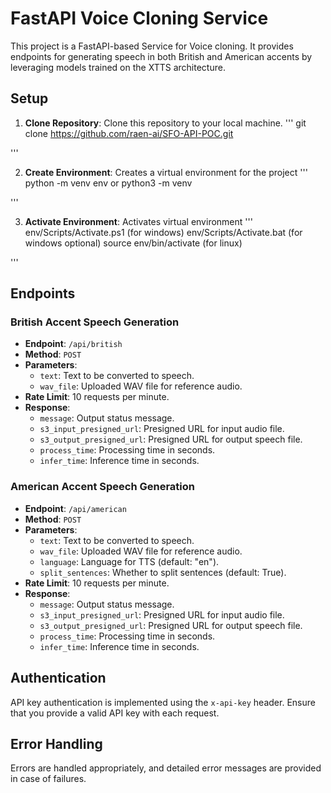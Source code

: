 # FastAPI Voice Cloning Service 

This project is a FastAPI-based Service for Voice cloning. It provides endpoints for generating speech in both British and American accents by leveraging models trained on the XTTS architecture.

## Setup

1. **Clone Repository**: Clone this repository to your local machine.
''' 
git clone https://github.com/raen-ai/SFO-API-POC.git

'''

2. **Create Environment**: Creates a virtual environment for the project
'''
python -m venv env or python3 -m venv

'''

3. **Activate Environment**: Activates virtual environment
'''
env/Scripts/Activate.ps1 (for windows)
env/Scripts/Activate.bat (for windows optional)
source env/bin/activate (for linux)

'''

## Endpoints

### British Accent Speech Generation
- **Endpoint**: `/api/british`
- **Method**: `POST`
- **Parameters**:
  - `text`: Text to be converted to speech.
  - `wav_file`: Uploaded WAV file for reference audio.
- **Rate Limit**: 10 requests per minute.
- **Response**:
  - `message`: Output status message.
  - `s3_input_presigned_url`: Presigned URL for input audio file.
  - `s3_output_presigned_url`: Presigned URL for output speech file.
  - `process_time`: Processing time in seconds.
  - `infer_time`: Inference time in seconds.

### American Accent Speech Generation
- **Endpoint**: `/api/american`
- **Method**: `POST`
- **Parameters**:
  - `text`: Text to be converted to speech.
  - `wav_file`: Uploaded WAV file for reference audio.
  - `language`: Language for TTS (default: "en").
  - `split_sentences`: Whether to split sentences (default: True).
- **Rate Limit**: 10 requests per minute.
- **Response**:
  - `message`: Output status message.
  - `s3_input_presigned_url`: Presigned URL for input audio file.
  - `s3_output_presigned_url`: Presigned URL for output speech file.
  - `process_time`: Processing time in seconds.
  - `infer_time`: Inference time in seconds.


## Authentication

API key authentication is implemented using the `x-api-key` header. Ensure that you provide a valid API key with each request.

## Error Handling

Errors are handled appropriately, and detailed error messages are provided in case of failures.